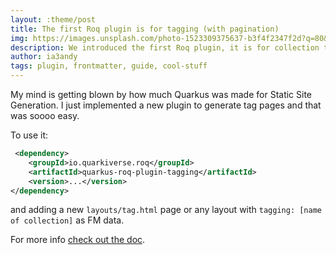 ```yaml
---
layout: :theme/post
title: The first Roq plugin is for tagging (with pagination)
img: https://images.unsplash.com/photo-1523309375637-b3f4f2347f2d?q=80&w=3732&auto=format&fit=crop&ixlib=rb-4.0.3&ixid=M3wxMjA3fDB8MHxwaG90by1wYWdlfHx8fGVufDB8fHx8fA%3D%3D
description: We introduced the first Roq plugin, it is for collection tagging & with pagination support!
author: ia3andy
tags: plugin, frontmatter, guide, cool-stuff
---
```


My mind is getting blown by how much Quarkus was made for Static Site Generation. I just implemented a new plugin to generate tag pages and that was soooo easy.

To use it:

```xml
 <dependency>
    <groupId>io.quarkiverse.roq</groupId>
    <artifactId>quarkus-roq-plugin-tagging</artifactId>
    <version>...</version>
</dependency>
```

and adding a new `layouts/tag.html` page or any layout with `tagging: [name of collection]` as FM data.

For more info [check out the doc](https://docs.quarkiverse.io/quarkus-roq/dev/quarkus-roq-plugins.html#_roq_plugin_tagging).
